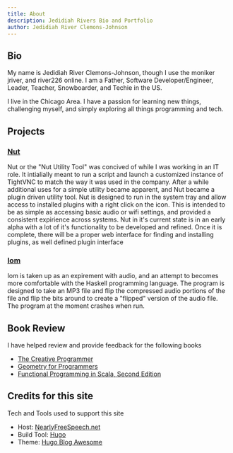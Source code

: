 ```yaml
---
title: About
description: Jedidiah Rivers Bio and Portfolio
author: Jedidiah River Clemons-Johnson
---
```


## Bio

My name is Jedidiah River Clemons-Johnson, though I use the moniker jriver, and river226 online. I am a Father, Software Developer/Engineer, Leader, Teacher, Snowboarder, and Techie in the US. 

I live in the Chicago Area. I have a passion for learning new things, challenging myself, and simply exploring all things programming and tech.

## Projects
### [Nut](https://github.com/river226/Nut)

Nut or the "Nut Utility Tool" was concived of while I was working in an IT role. It intialially meant to run a script and launch a customized instance of TightVNC to match the way it was used in the company. After a while additional uses for a simple utility became apparent, and Nut became a plugin driven utility tool. Nut is designed to run in the system tray and allow access to installed plugins with a right click on the icon. This is intended to be as simple as accessing basic audio or wifi settings, and provided a consistent expirience across systems. Nut in it's current state is in an early alpha with a lot of it's functionality to be developed and refined. Once it is complete, there will be a proper web interface for finding and installing plugins, as well defined plugin interface 

### [Iom](https://github.com/river226/Iom)

Iom is taken up as an expirement with audio, and an attempt to becomes more comfortable with the Haskell programming language. The program is designed to take an MP3 file and flip the compressed audio portions of the file and flip the bits around to create a "flipped" version of the audio file. The program at the moment crashes when run. 

## Book Review
I have helped review and provide feedback for the following books
- [The Creative Programmer](https://www.manning.com/books/the-creative-programmer)
- [Geometry for Programmers](https://www.manning.com/books/geometry-for-programmers)
- [Functional Programming in Scala, Second Edition](https://www.manning.com/books/functional-programming-in-scala-second-edition)

## Credits for this site

Tech and Tools used to support this site

- Host: [NearlyFreeSpeech.net](nearlyfreespeech.net)
- Build Tool: [Hugo](https://gohugo.io/)
- Theme: [Hugo Blog Awesome](https://github.com/hugo-sid/hugo-blog-awesome/)





